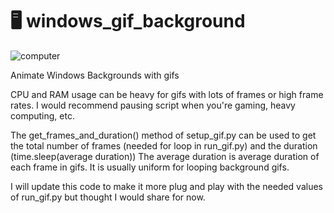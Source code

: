 # 🖥️ windows_gif_background


![computer](https://user-images.githubusercontent.com/82523141/216819498-940427e3-a52a-4d53-95d4-441dac7d2924.gif)



Animate Windows Backgrounds with gifs

CPU and RAM usage can be heavy for gifs with lots of frames or high frame rates. I would recommend pausing script when you're gaming, heavy computing, etc. 

The get_frames_and_duration() method of setup_gif.py can be used to get the total number of frames (needed for loop in run_gif.py) and the duration (time.sleep(average duration))
  The average duration is average duration of each frame in gifs. It is usually uniform for looping background gifs. 
  
  I will update this code to make it more plug and play with the needed values of run_gif.py but thought I would share for now. 
